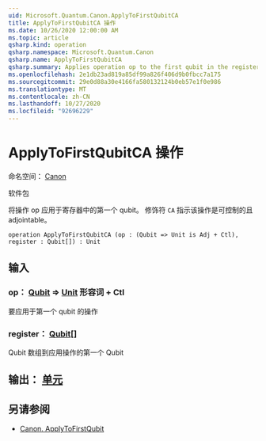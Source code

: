 ```yaml
---
uid: Microsoft.Quantum.Canon.ApplyToFirstQubitCA
title: ApplyToFirstQubitCA 操作
ms.date: 10/26/2020 12:00:00 AM
ms.topic: article
qsharp.kind: operation
qsharp.namespace: Microsoft.Quantum.Canon
qsharp.name: ApplyToFirstQubitCA
qsharp.summary: Applies operation op to the first qubit in the register. The modifier `CA` indicates that the operation is controllable and adjointable.
ms.openlocfilehash: 2e1db23ad819a85df99a826f406d9b0fbcc7a175
ms.sourcegitcommit: 29e0d88a30e4166fa580132124b0eb57e1f0e986
ms.translationtype: MT
ms.contentlocale: zh-CN
ms.lasthandoff: 10/27/2020
ms.locfileid: "92696229"
---
```

# <a name="applytofirstqubitca-operation"></a>ApplyToFirstQubitCA 操作

命名空间： [Canon](xref:Microsoft.Quantum.Canon)

软件包 [](https://nuget.org/packages/)


将操作 op 应用于寄存器中的第一个 qubit。
修饰符 `CA` 指示该操作是可控制的且 adjointable。

```qsharp
operation ApplyToFirstQubitCA (op : (Qubit => Unit is Adj + Ctl), register : Qubit[]) : Unit
```


## <a name="input"></a>输入

### <a name="op--qubit--unit-adj--ctl"></a>op： [Qubit](xref:microsoft.quantum.lang-ref.qubit) => [Unit](xref:microsoft.quantum.lang-ref.unit) 形容词 + Ctl

要应用于第一个 qubit 的操作


### <a name="register--qubit"></a>register： [Qubit](xref:microsoft.quantum.lang-ref.qubit)[]

Qubit 数组到应用操作的第一个 Qubit



## <a name="output--unit"></a>输出： [单元](xref:microsoft.quantum.lang-ref.unit)



## <a name="see-also"></a>另请参阅

- [Canon. ApplyToFirstQubit](xref:Microsoft.Quantum.Canon.ApplyToFirstQubit)